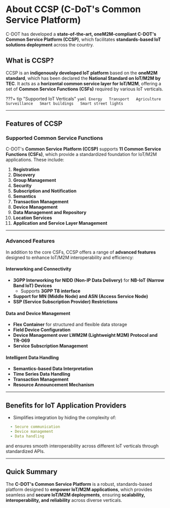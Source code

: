 # About CCSP (C-DoT's Common Service Platform)

C-DOT has developed a **state-of-the-art, oneM2M-compliant C-DOT's Common Service Platform (CCSP)**, which facilitates **standards-based IoT solutions deployment** across the country.

## **What is CCSP?**
CCSP is an **indigenously developed IoT platform** based on the **oneM2M standard**, which has been declared the **National Standard on IoT/M2M by TEC**. It acts as a **horizontal common service layer for IoT/M2M**, offering a set of **Common Service Functions (CSFs)** required by various IoT verticals.


???+ tip "Supported IoT Verticals"
    ```yaml
    Energy  
    Transport  
    Agriculture  
    Surveillance  
    Smart buildings  
    Smart street lights  
    ```

---
## **Features of CCSP**
### **Supported Common Service Functions**

C-DOT's **Common Service Platform (CCSP)** supports **11 Common Service Functions (CSFs)**, which provide a standardized foundation for IoT/M2M applications. These include:

1. **Registration**
2. **Discovery**
3. **Group Management**
4. **Security**
5. **Subscription and Notification**
6. **Semantics**
7. **Transaction Management**
8. **Device Management**
9. **Data Management and Repository**
10. **Location Services**
11. **Application and Service Layer Management**

---

### **Advanced Features**

In addition to the core CSFs, CCSP offers a range of **advanced features** designed to enhance IoT/M2M interoperability and efficiency:

#### **Interworking and Connectivity**
- **3GPP Interworking for NIDD (Non-IP Data Delivery)** for **NB-IoT (Narrow Band IoT) Devices**
  - Supports **3GPP T8 interface**
- **Support for MN (Middle Node) and ASN (Access Service Node)**
- **SSP (Service Subscription Provider) Restrictions**

#### **Data and Device Management**
- **Flex Container** for structured and flexible data storage
- **Field Device Configuration**
- **Device Management over LWM2M (Lightweight M2M) Protocol and TR-069**
- **Service Subscription Management**

#### **Intelligent Data Handling**
- **Semantics-based Data Interpretation**
- **Time Series Data Handling**
- **Transaction Management**
- **Resource Announcement Mechanism**

---

## **Benefits for IoT Application Providers**
- Simplifies integration by hiding the complexity of: 
```yaml
  - Secure communication
  - Device management
  - Data handling  
``` 
and ensures smooth interoperability across different IoT verticals through standardized APIs.

---

## **Quick Summary**
The **C-DOT's Common Service Platform** is a robust, standards-based platform designed to **empower IoT/M2M applications**, which provides seamless and **secure IoT/M2M deployments**, ensuring **scalability, interoperability, and reliability** across diverse verticals.
